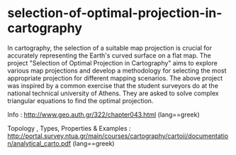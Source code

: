 # selection-of-optimal-projection-in-cartography
In cartography, the selection of a suitable map projection is crucial for accurately representing the Earth's curved surface on a flat map. The project "Selection of Optimal Projection in Cartography" aims to explore various map projections and develop a methodology for selecting the most appropriate projection for different mapping scenarios.
The above project was inspired by a common exercise that the student surveyors do at the national technical university of Athens. They are asked to solve complex triangular equations to find the optimal projection. 

Info : http://www.geo.auth.gr/322/chapter043.html  (lang==greek)

Topology , Types, Properties & Examples : http://portal.survey.ntua.gr/main/courses/cartography/cartoii/documentation/analytical_carto.pdf (lang==greek)
